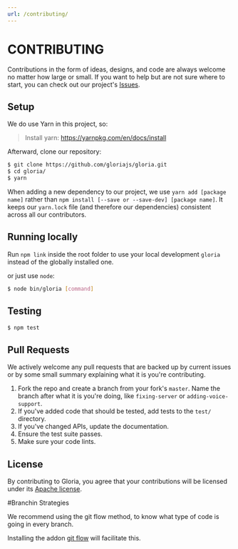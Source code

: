 ```yaml
---
url: /contributing/
---
```

# CONTRIBUTING

Contributions in the form of ideas, designs, and code are always welcome no matter how large or small. If you want to help but are not sure where to start, you can check out our project's [Issues](https://github.com/gloriajs/gloria/issues).

## Setup

We do use Yarn in this project, so:

> Install yarn: https://yarnpkg.com/en/docs/install

Afterward, clone our repository:

```sh
$ git clone https://github.com/gloriajs/gloria.git
$ cd gloria/
$ yarn
```

When adding a new dependency to our project, we use `yarn add [package name]` rather than `npm install [--save or --save-dev] [package name]`. It keeps our `yarn.lock` file (and therefore our dependencies) consistent across all our contributors.

## Running locally

Run `npm link` inside the root folder to use your local development `gloria` instead of the globally installed one.

or just use `node`:

```sh
$ node bin/gloria [command]
```

## Testing

```sh
$ npm test
```

## Pull Requests

We actively welcome any pull requests that are backed up by current issues or by some small summary explaining what it is you're contributing.

1. Fork the repo and create a branch from your fork's `master`. Name the branch after what it is you're doing, like `fixing-server` or `adding-voice-support`.
2. If you've added code that should be tested, add tests to the `test/` directory.
3. If you've changed APIs, update the documentation.
4. Ensure the test suite passes.
5. Make sure your code lints.

## License

By contributing to Gloria, you agree that your contributions will be licensed
under its [Apache license](LICENSE).

#Branchin Strategies

We recommend using the git flow method, to know what type of code is going in every branch.

Installing the addon [git flow](https://github.com/nvie/gitflow) will facilitate this.
